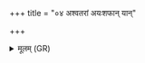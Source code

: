 +++
title = "०४ अश्वतरां अयःशफान् यान्"

+++
<details><summary>मूलम् (GR)</summary>

अश्वतराꣳ अयःशफान्  
यान् इन्द्रो अधितिष्ठति ।  
तैर् वो ऽपि नह्येय ते  
मुखान्य् उदरसर्पिणः ॥
</details>